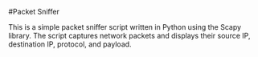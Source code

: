 #Packet Sniffer

This is a simple packet sniffer script written in Python using the Scapy library. The script captures network packets and displays their source IP, destination IP, protocol, and payload.
